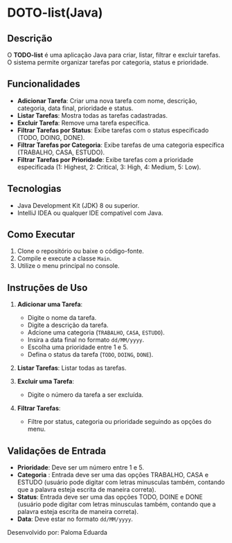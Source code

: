 # DOTO-list(Java)

## Descrição

O **TODO-list** é uma aplicação Java para criar, listar, filtrar e excluir tarefas. O sistema permite organizar tarefas por categoria, status e prioridade. 

## Funcionalidades

- **Adicionar Tarefa**: Criar uma nova tarefa com nome, descrição, categoria, data final, prioridade e status.
- **Listar Tarefas**: Mostra todas as tarefas cadastradas.
- **Excluir Tarefa**: Remove uma tarefa específica.
- **Filtrar Tarefas por Status**: Exibe tarefas com o status especificado (TODO, DOING, DONE).
- **Filtrar Tarefas por Categoria**: Exibe tarefas de uma categoria específica (TRABALHO, CASA, ESTUDO).
- **Filtrar Tarefas por Prioridade**: Exibe tarefas com a prioridade especificada (1: Highest, 2: Critical, 3: High, 4: Medium, 5: Low).

## Tecnologias

- Java Development Kit (JDK) 8 ou superior.
- IntelliJ IDEA ou qualquer IDE compatível com Java.

## Como Executar

1. Clone o repositório ou baixe o código-fonte.
2. Compile e execute a classe `Main`.
3. Utilize o menu principal no console.

## Instruções de Uso

1. **Adicionar uma Tarefa**:
   - Digite o nome da tarefa.
   - Digite a descrição da tarefa.
   - Adcione uma categoria (`TRABALHO`, `CASA`, `ESTUDO`).
   - Insira a data final no formato `dd/MM/yyyy`.
   - Escolha uma prioridade entre 1 e 5.
   - Defina o status da tarefa (`TODO`, `DOING`, `DONE`).

2. **Listar Tarefas**: Listar todas as tarefas.

3. **Excluir uma Tarefa**:
   - Digite o número da tarefa a ser excluída.

4. **Filtrar Tarefas**:
   - Filtre por status, categoria ou prioridade seguindo as opções do menu.

## Validações de Entrada

- **Prioridade**: Deve ser um número entre 1 e 5.
- **Categoria** : Entrada deve ser uma das opções TRABALHO, CASA e ESTUDO (usuário pode digitar com letras minusculas também, contando que a palavra esteja escrita de maneira correta).
- **Status**: Entrada deve ser uma das opções TODO, DOINE e DONE (usuário pode digitar com letras minusculas também, contando que a palavra esteja escrita de maneira correta).
- **Data**: Deve estar no formato `dd/MM/yyyy`.


Desenvolvido por: Paloma Eduarda
